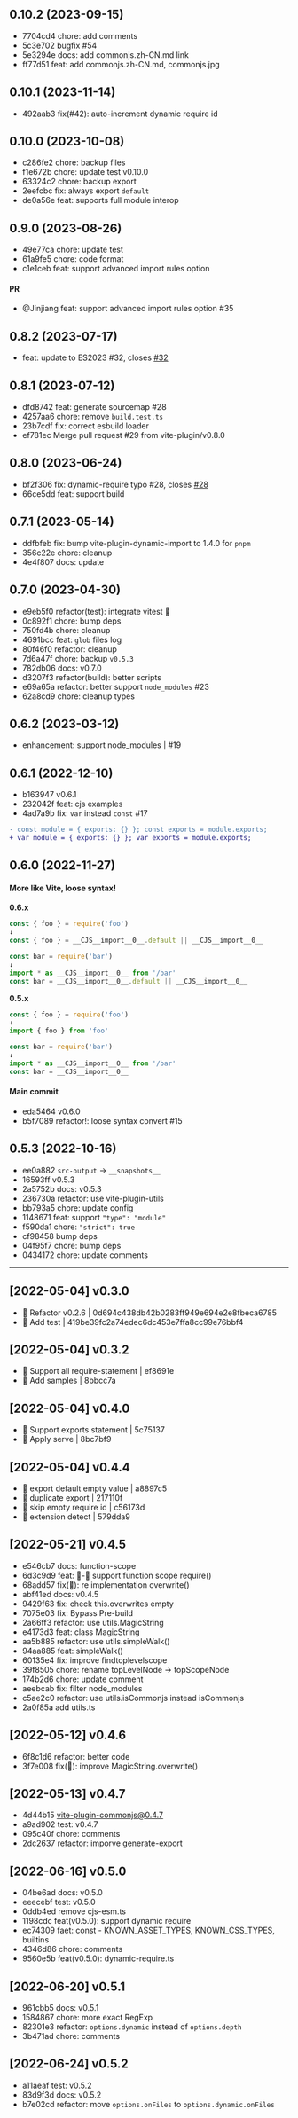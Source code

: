 ## 0.10.2 (2023-09-15)

- 7704cd4 chore: add comments
- 5c3e702 bugfix #54
- 5e3294e docs: add commonjs.zh-CN.md link
- ff77d51 feat: add commonjs.zh-CN.md, commonjs.jpg

## 0.10.1 (2023-11-14)

- 492aab3 fix(#42): auto-increment dynamic require id

## 0.10.0 (2023-10-08)

- c286fe2 chore: backup files
- f1e672b chore: update test v0.10.0
- 63324c2 chore: backup export
- 2eefcbc fix: always export `default`
- de0a56e feat: supports full module interop

## 0.9.0 (2023-08-26)

- 49e77ca chore: update test
- 61a9fe5 chore: code format
- c1e1ceb feat: support advanced import rules option

#### PR

- @Jinjiang feat: support advanced import rules option #35

## 0.8.2 (2023-07-17)

- feat: update to ES2023 #32, closes [#32](https://github.com/vite-plugin/vite-plugin-commonjs/issues/32)

## 0.8.1 (2023-07-12)

- dfd8742 feat: generate sourcemap #28
- 4257aa6 chore: remove `build.test.ts`
- 23b7cdf fix: correct esbuild loader
- ef781ec Merge pull request #29 from vite-plugin/v0.8.0

## 0.8.0 (2023-06-24)

- bf2f306 fix: dynamic-require typo #28, closes [#28](https://github.com/vite-plugin/vite-plugin-commonjs/issues/28)
- 66ce5dd feat: support build

## 0.7.1 (2023-05-14)

- ddfbfeb fix: bump vite-plugin-dynamic-import to 1.4.0 for `pnpm`
- 356c22e chore: cleanup
- 4e4f807 docs: update

## 0.7.0 (2023-04-30)

- e9eb5f0 refactor(test): integrate vitest 🌱
- 0c892f1 chore: bump deps
- 750fd4b chore: cleanup
- 4691bcc feat: `glob` files log
- 80f46f0 refactor: cleanup
- 7d6a47f chore: backup `v0.5.3`
- 782db06 docs: v0.7.0
- d3207f3 refactor(build): better scripts
- e69a65a refactor: better support `node_modules` #23
- 62a8cd9 chore: cleanup types

## 0.6.2 (2023-03-12)

- enhancement: support node_modules | #19

## 0.6.1 (2022-12-10)

- b163947 v0.6.1
- 232042f feat: cjs examples
- 4ad7a9b fix: `var` instead `const` #17

```diff
- const module = { exports: {} }; const exports = module.exports;
+ var module = { exports: {} }; var exports = module.exports;
```

## 0.6.0 (2022-11-27)

#### More like Vite, loose syntax!

**0.6.x**

```js
const { foo } = require('foo')
↓
const { foo } = __CJS__import__0__.default || __CJS__import__0__
```

```js
const bar = require('bar')
↓
import * as __CJS__import__0__ from '/bar'
const bar = __CJS__import__0__.default || __CJS__import__0__
```

**0.5.x**

```js
const { foo } = require('foo')
↓
import { foo } from 'foo'
```

```js
const bar = require('bar')
↓
import * as __CJS__import__0__ from '/bar'
const bar = __CJS__import__0__
```

#### Main commit

- eda5464 v0.6.0
- b5f7089 refactor!: loose syntax convert #15

## 0.5.3 (2022-10-16)

- ee0a882 `src-output` -> `__snapshots__`
- 16593ff v0.5.3
- 2a5752b docs: v0.5.3
- 236730a refactor: use vite-plugin-utils
- bb793a5 chore: update config
- 1148671 feat: support `"type": "module"`
- f590da1 chore: `"strict": true`
- cf98458 bump deps
- 04f95f7 chore: bump deps
- 0434172 chore: update comments

---

## [2022-05-04] v0.3.0

- 🔨 Refactor v0.2.6 | 0d694c438db42b0283ff949e694e2e8fbeca6785
- 🌱 Add test | 419be39fc2a74edec6dc453e7ffa8cc99e76bbf4

## [2022-05-04] v0.3.2

- 🌱 Support all require-statement | ef8691e
- 🌱 Add samples | 8bbcc7a

## [2022-05-04] v0.4.0

- 🌱 Support exports statement | 5c75137
- 🐞 Apply serve | 8bc7bf9

## [2022-05-04] v0.4.4

- 🐞 export default empty value | a8897c5
- 🐞 duplicate export | 217110f
- 🐞 skip empty require id | c56173d
- 🐞 extension detect | 579dda9

## [2022-05-21] v0.4.5

- e546cb7 docs: function-scope
- 6d3c9d9 feat: 🚧-🐞 support function scope require()
- 68add57 fix(🐞): re implementation overwrite()
- abf41ed docs: v0.4.5
- 9429f63 fix: check this.overwrites empty
- 7075e03 fix: Bypass Pre-build
- 2a66ff3 refactor: use utils.MagicString
- e4173d3 feat: class MagicString
- aa5b885 refactor: use utils.simpleWalk()
- 94aa885 feat: simpleWalk()
- 60135e4 fix: improve findtoplevelscope
- 39f8505 chore: rename topLevelNode -> topScopeNode
- 174b2d6 chore: update comment
- aeebcab fix: filter node_modules
- c5ae2c0 refactor: use utils.isCommonjs instead isCommonjs
- 2a0f85a add utils.ts

## [2022-05-12] v0.4.6
- 6f8c1d6 refactor: better code
- 3f7e008 fix(🐞): improve MagicString.overwrite()

## [2022-05-13] v0.4.7

- 4d44b15 vite-plugin-commonjs@0.4.7
- a9ad902 test: v0.4.7
- 095c40f chore: comments
- 2dc2637 refactor: imporve generate-export

## [2022-06-16] v0.5.0

- 04be6ad docs: v0.5.0
- eeecebf test: v0.5.0
- 0ddb4ed remove cjs-esm.ts
- 1198cdc feat(v0.5.0): support dynamic require
- ec74309 faet: const - KNOWN_ASSET_TYPES, KNOWN_CSS_TYPES, builtins
- 4346d86 chore: comments
- 9560e5b feat(v0.5.0): dynamic-require.ts

## [2022-06-20] v0.5.1

- 961cbb5 docs: v0.5.1
- 1584867 chore: more exact RegExp
- 82301e3 refactor: `options.dynamic` instead of `options.depth`
- 3b471ad chore: comments

## [2022-06-24] v0.5.2

- a11aeaf test: v0.5.2
- 83d9f3d docs: v0.5.2
- b7e02cd refactor: move `options.onFiles` to `options.dynamic.onFiles`
